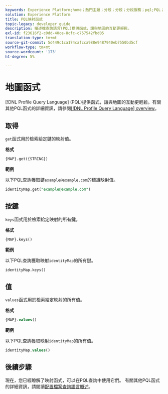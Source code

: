 ```yaml
---
keywords: Experience Platform;home；熱門主題；分段；分段；分段服務；pql;PQL；配置檔案查詢語言；映射函式；映射；
solution: Experience Platform
title: PQL映射函式
topic-legacy: developer guide
description: 描述檔查詢語言(PQL)提供函式，讓與地圖的互動更輕鬆。
exl-id: f23616f2-c0dd-40ce-8cfc-c757542fbd05
translation-type: tm+mt
source-git-commit: 5d449c1ca174cafcca988e9487940eb7550bd5cf
workflow-type: tm+mt
source-wordcount: '173'
ht-degree: 5%

---
```


# 地圖函式

[!DNL Profile Query Language] (PQL)提供函式，讓與地圖的互動更輕鬆。有關其他PQL函式的詳細資訊，請參閱[[!DNL Profile Query Language] overview](./overview.md)。

## 取得

`get`函式用於檢索給定鍵的映射值。

**格式**

```sql
{MAP}.get({STRING})
```

**範例**

以下PQL查詢獲取鍵`example@example.com`的標識映射值。

```sql
identityMap.get("example@example.com")
```

## 按鍵

`keys`函式用於檢索給定映射的所有鍵。

**格式**

```sql
{MAP}.keys()
```

**範例**

以下PQL查詢獲取映射`identityMap`的所有鍵。

```sql
identityMap.keys()
```

## 值

`values`函式用於檢索給定映射的所有值。

**格式**

```sql
{MAP}.values()
```

**範例**

以下PQL查詢獲取映射`identityMap`的所有值。

```sql
identityMap.values()
```

## 後續步驟

現在，您已經瞭解了映射函式，可以在PQL查詢中使用它們。 有關其他PQL函式的詳細資訊，請閱讀[配置檔案查詢語言概述](./overview.md)。
